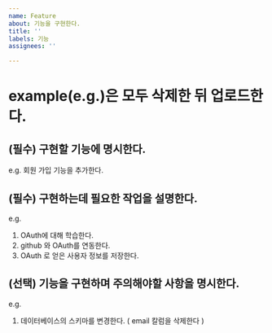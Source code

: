 ```yaml
---
name: Feature
about: 기능을 구현한다.
title: ''
labels: 기능
assignees: ''

---
```


# example(e.g.)은 모두 삭제한 뒤 업로드한다.

## (필수) 구현할 기능에 명시한다.
e.g. 회원 가입 기능을 추가한다.

## (필수) 구현하는데 필요한 작업을 설명한다.
e.g. 
1. OAuth에 대해 학습한다.
2. github 와 OAuth를 연동한다.
3. OAuth 로 얻은 사용자 정보를 저장한다.

## (선택) 기능을 구현하며 주의해야할 사항을 명시한다.
e.g.
1. 데이터베이스의 스키마를 변경한다. ( email 칼럼을 삭제한다 )
